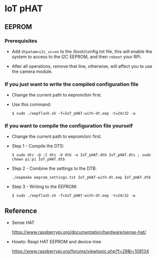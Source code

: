 # IoT pHAT


## EEPROM

### Prerequisites

* Add `dtpatam=i2c_vc=on` to the /boot/config.txt file, this will enable the system to access to the I2C EEPROM, and then `reboot` your RPi.

* After all operations, remove that line, otherwise, will affect you to use the camera module.
 
### If you just want to write the compiled configuration file

* Change the current path to eeprom/bin first.

* Use this command:

	`$ sudo ./eepflash.sh -f=IoT_pHAT-with-dt.eep -t=24c32 -w`

### If you want to compile the configuration file yourself

* Change the current path to eeprom/src first.

* Step 1 - Compile the DTS:

	`$ sudo dtc -@ -I dts -O dtb -o IoT_pHAT.dtb IoT_pHAT.dts ; sudo chown pi:pi IoT_pHAT.dtb`

* Step 2 - Combine the settings to the DTB:

	`./eepmake eeprom_settings.txt IoT_pHAT-with-dt.eep IoT_pHAT.dtb`

* Step 3 - Writing to the EEPROM:

	`$ sudo ./eepflash.sh -f=IoT_pHAT-with-dt.eep -t=24c32 -w`


## Reference

* Sense HAT

	https://www.raspberrypi.org/documentation/hardware/sense-hat/

* Howto: Raspi HAT EEPROM and device-tree

	https://www.raspberrypi.org/forums/viewtopic.php?f=29&t=108134
